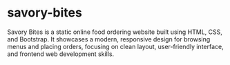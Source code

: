 # savory-bites
Savory Bites is a static online food ordering website built using HTML, CSS, and Bootstrap. It showcases a modern, responsive design for browsing menus and placing orders, focusing on clean layout, user-friendly interface, and frontend web development skills.
